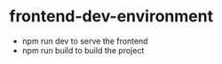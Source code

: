 # frontend-dev-environment

- npm run dev to serve the frontend
- npm run build to build the project